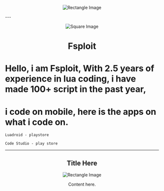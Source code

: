 <!-- Top Image (Rectangle) -->
<p align="center">
  <img src="https://encrypted-tbn0.gstatic.com/images?q=tbn:ANd9GcQejPJj2WBUVx6I7DvkuN9iljGOQaYypJtCEqut1AAUag&s" alt="Rectangle Image">
</p>
---

<!-- Small Square Image with Title -->
<p align="center">
  <img src="https://static-cdn.jtvnw.net/jtv_user_pictures/b5f89331-2859-43a1-b6b3-bc61ab48e0c4-profile_image-150x150.jpeg" alt="Square Image">
</p>

<h1 align="center">Fsploit</h1>

<p align="center">
  
# Hello, i am Fsploit, With 2.5 years of experience in lua coding, i have made 100+ script in the past year,

# i code on mobile, here is the apps on what i code on.

```
Luadroid - playstore
```

```
Code Studio - play store
```


</p>

---

<!-- Bottom Section with Rectangle Image -->
<h2 align="center">Title Here</h2>

<p align="center">
  <img src="https://via.placeholder.com/800x200" alt="Rectangle Image">
</p>

<p align="center">
  Content here.
</p>
